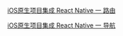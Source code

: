 [iOS原生项目集成 React Native 一 路由](https://github.com/Xigtun/CCDemo/blob/master/Blog/iOS%E5%8E%9F%E7%94%9F%E9%A1%B9%E7%9B%AE%E9%9B%86%E6%88%90%20React%20Native%20%E4%B8%80%20%E8%B7%AF%E7%94%B1.md)

[iOS原生项目集成 React Native 一 导航](https://github.com/Xigtun/CCDemo/blob/master/Blog/iOS%E5%8E%9F%E7%94%9F%E9%A1%B9%E7%9B%AE%E9%9B%86%E6%88%90%20React%20Native%20%E4%B8%80%20%E5%AF%BC%E8%88%AA.md)